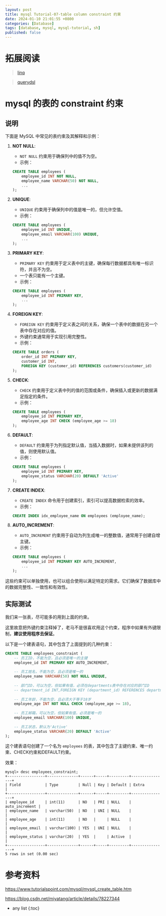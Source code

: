 ```yaml
---
layout: post
title: mysql Tutorial-07-table column constraint 约束
date: 2024-01-10 21:01:55 +0800
categories: [Database]
tags: [database, mysql, mysql-tutorial, sh]
published: false
---
```


# 拓展阅读

> [linq](https://houbb.github.io/2017/03/20/dotnet-linq)

> [querydsl](https://houbb.github.io/2016/05/21/orm-07-querydsl)


# mysql 的表的 constraint 约束

## 说明

下面是 MySQL 中常见的表约束及其解释和示例：

1. **NOT NULL**:
   - `NOT NULL` 约束用于确保列中的值不为空。
   - 示例：

    ```sql
    CREATE TABLE employees (
        employee_id INT NOT NULL,
        employee_name VARCHAR(50) NOT NULL,
        ...
    );
    ```

2. **UNIQUE**:
   - `UNIQUE` 约束用于确保列中的值是唯一的，但允许空值。
   - 示例：

    ```sql
    CREATE TABLE employees (
        employee_id INT UNIQUE,
        employee_email VARCHAR(100) UNIQUE,
        ...
    );
    ```

3. **PRIMARY KEY**:
   - `PRIMARY KEY` 约束用于定义表中的主键，确保每行数据都具有唯一标识符，并且不为空。
   - 一个表只能有一个主键。
   - 示例：

    ```sql
    CREATE TABLE employees (
        employee_id INT PRIMARY KEY,
        ...
    );
    ```

4. **FOREIGN KEY**:
   - `FOREIGN KEY` 约束用于定义表之间的关系，确保一个表中的数据在另一个表中存在对应的值。
   - 外键约束通常用于实现引用完整性。
   - 示例：

    ```sql
    CREATE TABLE orders (
        order_id INT PRIMARY KEY,
        customer_id INT,
        FOREIGN KEY (customer_id) REFERENCES customers(customer_id)
    );
    ```

5. **CHECK**:
   - `CHECK` 约束用于定义表中列的值的范围或条件，确保插入或更新的数据满足指定的条件。
   - 示例：

    ```sql
    CREATE TABLE employees (
        employee_id INT PRIMARY KEY,
        employee_age INT CHECK (employee_age >= 18)
    );
    ```

6. **DEFAULT**:
   - `DEFAULT` 约束用于为列指定默认值，当插入数据时，如果未提供该列的值，则使用默认值。
   - 示例：

    ```sql
    CREATE TABLE employees (
        employee_id INT PRIMARY KEY,
        employee_status VARCHAR(20) DEFAULT 'Active'
    );
    ```

7. **CREATE INDEX**:
   - `CREATE INDEX` 命令用于创建索引，索引可以提高数据检索的效率。
   - 示例：

    ```sql
    CREATE INDEX idx_employee_name ON employees (employee_name);
    ```

8. **AUTO_INCREMENT**:
   - `AUTO_INCREMENT` 约束用于自动为列生成唯一的整数值，通常用于创建自增主键。
   - 示例：

    ```sql
    CREATE TABLE employees (
        employee_id INT PRIMARY KEY AUTO_INCREMENT,
        ...
    );
    ```

这些约束可以单独使用，也可以组合使用以满足特定的需求。它们确保了数据库中的数据完整性、一致性和有效性。


## 实际测试

我们来一张表，尽可能多的用到上面的约束。

这里故意把外键约束注释掉了，老马不是很喜欢用这个约束，程序中如果有外键限制，**建议使用程序去保证**。

以下是一个建表语句，其中包含了上面提到的几种约束：

```sql
CREATE TABLE employees_constraint (
    -- 员工ID，不能为空，且必须是唯一的主键
    employee_id INT PRIMARY KEY AUTO_INCREMENT,
    
    -- 员工姓名，不能为空，且必须是唯一的
    employee_name VARCHAR(50) NOT NULL UNIQUE,
    
    -- 部门ID，可以为空，但如果有值，必须在departments表中存在对应的部门ID
    -- department_id INT,FOREIGN KEY (department_id) REFERENCES departments(department_id),
    
    -- 员工年龄，不能为空，且必须大于等于18岁
    employee_age INT NOT NULL CHECK (employee_age >= 18),
    
    -- 员工邮箱，可以为空，但如果有值，必须是唯一的
    employee_email VARCHAR(100) UNIQUE,
    
    -- 员工状态，默认为'Active'
    employee_status VARCHAR(20) DEFAULT 'Active'
);
```

这个建表语句创建了一个名为 `employees` 的表，其中包含了主键约束、唯一约束、CHECK约束和DEFAULT约束。

效果：

```
mysql> desc employees_constraint;
+-----------------+--------------+------+-----+---------+----------------+
| Field           | Type         | Null | Key | Default | Extra          |
+-----------------+--------------+------+-----+---------+----------------+
| employee_id     | int(11)      | NO   | PRI | NULL    | auto_increment |
| employee_name   | varchar(50)  | NO   | UNI | NULL    |                |
| employee_age    | int(11)      | NO   |     | NULL    |                |
| employee_email  | varchar(100) | YES  | UNI | NULL    |                |
| employee_status | varchar(20)  | YES  |     | Active  |                |
+-----------------+--------------+------+-----+---------+----------------+
5 rows in set (0.00 sec)
```

# 参考资料

https://www.tutorialspoint.com/mysql/mysql_create_table.htm

https://blog.csdn.net/miyatang/article/details/78227344

* any list
{:toc}